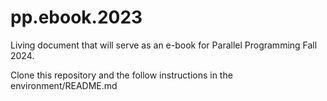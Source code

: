 # pp.ebook.2023
Living document that will serve as an e-book for Parallel Programming Fall 2024.

Clone this repository and the follow instructions in the environment/README.md
